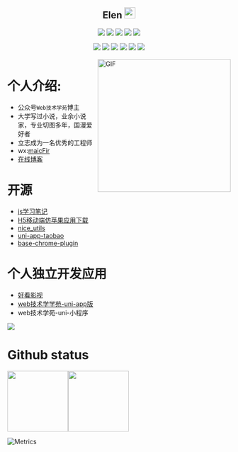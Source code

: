 

<p align="center">
<h2 height="200px" align="center">Elen <img src="https://cdn.jsdelivr.net/gh/MaleWeb/picture/images/techblog/hi.gif" width="25"></h2>
</p>
<p align="center">
<div align="center">
  <img src="https://img.shields.io/badge/-JavaScript-f6da1c?style=flat&logo=javascript&logoColor=white">
  <img src="https://img.shields.io/badge/-TypeScript-2b6dbf?style=flat&logo=typescript&logoColor=white">
  <img src="https://img.shields.io/badge/-Vue-46b882?style=flat&logo=vue.js&logoColor=white">
  <img src="https://img.shields.io/badge/-React-00b4ce?style=flat&logo=react&logoColor=white">
  <img src="https://img.shields.io/badge/-less-bf608e?style=flat&logo=less&logoColor=white">
</div>
<p></p>
<div align="center">
  <img src="https://img.shields.io/badge/-Git-ee462c?style=flat&logo=git&logoColor=white">
  <img src="https://img.shields.io/badge/-Nginx-408e43?style=flat&logo=nginx&logoColor=white">
  <img src="https://img.shields.io/badge/-Github-black?style=flat&logo=github">
   <img src="https://img.shields.io/badge/-Webpack5-%232C3A42?style=flat-square&logo=webpack">
   <img src="https://img.shields.io/badge/-ESLint-%234B32C3?style=flat-square&logo=eslint">
   <img src="https://img.shields.io/badge/-Express-%33A2?style=flat-square&logo=Express">
</div>

<br />

<img align="right" alt="GIF" src="https://files.mdnice.com/user/24614/b9852f54-1289-4559-9adc-44933bc29b97.png?raw=true" width="300"/>


# 个人介绍:

* 公众号`Web技术学苑`博主
* 大学写过小说，业余小说家，专业切图多年，国漫爱好者
* 立志成为一名优秀的工程师
* wx:[maicFir]()
* [在线博客](https://maicfir.github.io/)

# 开源
* [js学习笔记](https://github.com/maicFir/lessonNote)
* [H5移动端仿苹果应用下载](https://github.com/maicFir/topfreeApplication)
* [nice_utils](https://github.com/maicFir/nice_utils)
* [uni-app-taobao](https://github.com/maicFir/uni-app-taobao)
* [base-chrome-plugin](https://github.com/maicFir/base-chrome-plugin/tree/main)

# 个人独立开发应用
* [好看影视](https://tv.wmcweb.cn/)
* [web技术学学苑-uni-app版](http://h5learn.wmcweb.cn/h5#/)
* web技术学苑-uni-小程序

![](https://files.mdnice.com/user/24614/3d40006a-5f01-4c84-beb3-ff76bf67f377.jpg)

# Github status

<img align="" height="137px" src="https://github-readme-stats.vercel.app/api?username=maicFir&hide_title=true&hide_border=true&show_icons=true&include_all_commits=true&line_height=21&bg_color=0,EC6C6C,FFD479,FFFC79,73FA79&theme=graywhite" /><img align="" height="137px" src="https://github-readme-stats.vercel.app/api/top-langs/?username=maicFir&hide_title=true&hide_border=true&layout=compact&bg_color=0,73FA79,73FDFF,D783FF&theme=graywhite&locale=cn" />

![Metrics](https://metrics.lecoq.io/maicFir?template=classic&base=header%2C%20activity%2C%20community%2C%20repositories%2C%20metadata&base.indepth=false&base.hireable=false&base.skip=false&config.timezone=Asia%2FShanghai)


